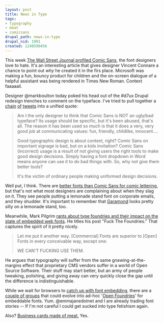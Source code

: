 ```yaml
--- 
layout: post
title: News in Type
tags: 
- typography
- meat
- comicsans
drupal_path: news-in-type
drupal_nid: 1991
created: 1240590456
---
```

This week <a href="http://online.wsj.com/article/SB123992364819927171.html?mod=yhoofront">The Wall Street Journal profiled Comic Sans</a>, the font designers love to hate. It's an interesting article that gives designer Vincent Connare a chance to point out <em>why</em> he created it in the firs place. Microsoft was making a fun, bouncy product for children and the on-screen dialogue of a helpful assistant was being rendered in Times New Roman. Context faaaaail.

Designer @markboulton today poked his head out of the #d7ux Drupal redesign trenches to comment on the typeface. I've tried to pull together a <a href="http://twitter.com/markboulton/status/1604238922">chain</a> <a href="http://twitter.com/markboulton/status/1604248613">of</a> <a href="http://twitter.com/markboulton/status/1604630747">tweets</a> into a unified quote:

<blockquote>Am I the only designer to think that Comic Sans is NOT an ugly/bad typeface? Its usage should be specific, but it's been abused, that's all. The reason it has been used so much is that it does a very, very good job at communicating values: fun, friendly, childlike, innocent....

Good typographic design is about context, right? Comic Sans on important signage is bad, but on a kids invitation? Comic Sans (incorrect) usage is a result of not giving users the right tools to make good design decisions. Simply having a font dropdown in Word means anyone can use it to do bad things with. So, why not give them better tools?

It's the victim of ordinary people making uniformed design decisions.

</blockquote>

Well put, I think. There are <a href="http://blambot.com/fonts.shtml">better fonts than Comic Sans for comic lettering</a>, but that's not what most designers are complaining about when they slag on it. They see people putting a lemonade stand font on corporate emails, and they shudder. It's important to remember that <a href="http://www.linotype.com/1500/stempelgaramond-family.html">Garamond</a> looks pretty silly on a lemonade stand, too.

Meanwhile, Mark Pilgrim <a href="http://diveintomark.org/archives/2009/04/21/fuck-the-foundries">rants about type foundries and their impact on the state of embedded web fonts</a>. He titles his post "Fuck The Foundries." That captures the spirit of it pretty nicely.

<blockquote>Let me put it another way. [Commercial] Fonts are superior to [Open] Fonts in every conceivable way, except one:

WE CAN'T FUCKING USE THEM.</blockquote>

He argues that typography will suffer from the same gnawing-at-the-margins effect that proprietary CMS vendors suffer in a world of Open Source Software. Their stuff may start better, but an army of people tweaking, polishing, and giving away can very quickly close the gap until the difference is indistinguishable.

While we wait for browsers to <a href="http://a.deveria.com/caniuse/#feat=fontface">catch up with font embedding</a>, there are a <a href="http://www.theleagueofmoveabletype.com/">couple of groups</a> that could evolve into ad-hoc '<a href="http://openfontlibrary.fontly.org/">Open Foundries</a>' for embeddable fonts. Yum. @emmajanedotnet and I are already trading font stories -- If I'm not careful I could get sucked into type fetishism again.

Also? <a href="http://www.blast-o-rama.com/2009/04/24/possibly-the-only-idea-worse-than-comic-sans/">Business cards made of meat.</a> Yes.
